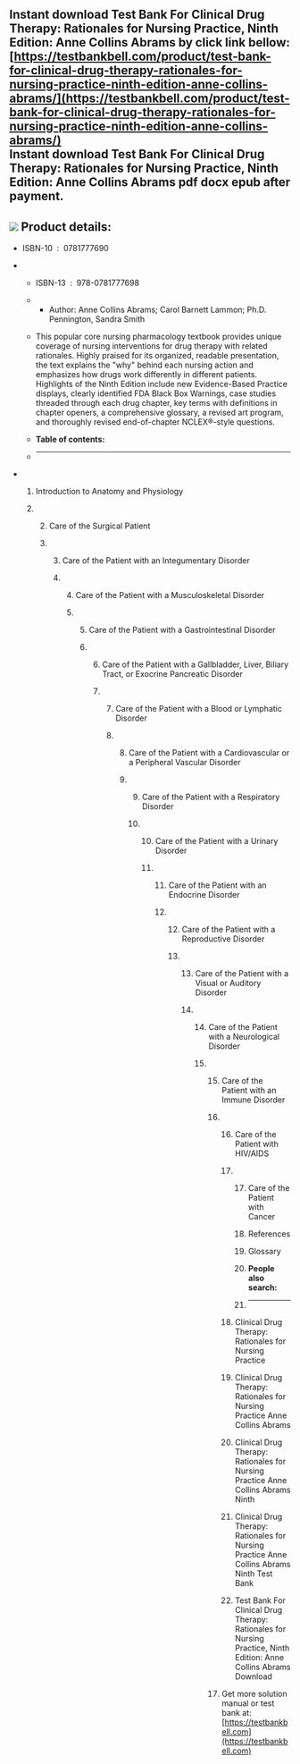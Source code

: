 Instant download **Test Bank For Clinical Drug Therapy: Rationales for Nursing Practice, Ninth Edition: Anne Collins Abrams** by click link bellow:  
[https://testbankbell.com/product/test-bank-for-clinical-drug-therapy-rationales-for-nursing-practice-ninth-edition-anne-collins-abrams/](https://testbankbell.com/product/test-bank-for-clinical-drug-therapy-rationales-for-nursing-practice-ninth-edition-anne-collins-abrams/)  
**Instant download Test Bank For Clinical Drug Therapy: Rationales for Nursing Practice, Ninth Edition: Anne Collins Abrams pdf docx epub after payment.**
----------------------------------------------------------------------------------------------------------------------------------------------------------


![](https://testbankbell.com/wp-content/uploads/2023/05/clinical-drug-therapy-rationales-for-nursing-practice-anne-collins-abrams-ninth-tb.jpg)
**Product details:**
--------------------


* ISBN-10 ‏ : ‎ 0781777690
* * ISBN-13 ‏ : ‎ 978-0781777698
  * * Author: Anne Collins Abrams; Carol Barnett Lammon; Ph.D. Pennington, Sandra Smith
   
  * This popular core nursing pharmacology textbook provides unique coverage of nursing interventions for drug therapy with related rationales. Highly praised for its organized, readable presentation, the text explains the "why" behind each nursing action and emphasizes how drugs work differently in different patients. Highlights of the Ninth Edition include new Evidence-Based Practice displays, clearly identified FDA Black Box Warnings, case studies threaded through each drug chapter, key terms with definitions in chapter openers, a comprehensive glossary, a revised art program, and thoroughly revised end-of-chapter NCLEX®-style questions.
  * **Table of contents:**
  * ----------------------
 
* 1. Introduction to Anatomy and Physiology
 
  2. 2. Care of the Surgical Patient
    
     3. 3. Care of the Patient with an Integumentary Disorder
       
        4. 4. Care of the Patient with a Musculoskeletal Disorder
          
           5. 5. Care of the Patient with a Gastrointestinal Disorder
             
              6. 6. Care of the Patient with a Gallbladder, Liver, Biliary Tract, or Exocrine Pancreatic Disorder
                
                 7. 7. Care of the Patient with a Blood or Lymphatic Disorder
                   
                    8. 8. Care of the Patient with a Cardiovascular or a Peripheral Vascular Disorder
                      
                       9. 9. Care of the Patient with a Respiratory Disorder
                         
                          10. 10. Care of the Patient with a Urinary Disorder
                             
                              11. 11. Care of the Patient with an Endocrine Disorder
                                 
                                  12. 12. Care of the Patient with a Reproductive Disorder
                                     
                                      13. 13. Care of the Patient with a Visual or Auditory Disorder
                                         
                                          14. 14. Care of the Patient with a Neurological Disorder
                                             
                                              15. 15. Care of the Patient with an Immune Disorder
                                                 
                                                  16. 16. Care of the Patient with HIV/AIDS
                                                     
                                                      17. 17. Care of the Patient with Cancer
                                                         
                                                          18. References
                                                         
                                                          19. Glossary
                                                          20. **People also search:**
                                                          21. -----------------------
                                                         
                                                      18. Clinical Drug Therapy: Rationales for Nursing Practice
                                                      19. Clinical Drug Therapy: Rationales for Nursing Practice Anne Collins Abrams
                                                      20. Clinical Drug Therapy: Rationales for Nursing Practice Anne Collins Abrams Ninth
                                                      21. Clinical Drug Therapy: Rationales for Nursing Practice Anne Collins Abrams Ninth Test Bank
                                                      22. Test Bank For Clinical Drug Therapy: Rationales for Nursing Practice, Ninth Edition: Anne Collins Abrams Download
                                                     
                                                  17.  Get more solution manual or test bank at: [https://testbankbell.com](https://testbankbell.com)
